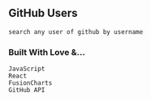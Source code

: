 ## GitHub Users
    search any user of github by username
    

### Built With Love &...
    JavaScript
    React
    FusionCharts
    GitHub API
